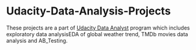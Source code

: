 # Udacity-Data-Analysis-Projects
These projects are a part of [Udacity Data Analyst](https://www.udacity.com/course/data-analyst-nanodegree--nd002) program which includes exploratory data analysisEDA of global weather trend, TMDb movies data analysis and AB_Testing.
